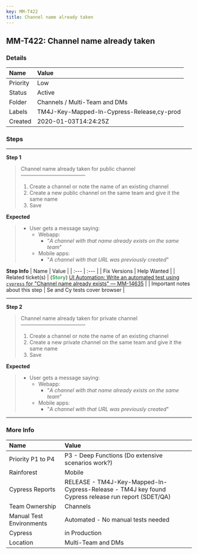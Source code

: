 ```yaml
---
key: MM-T422
title: Channel name already taken
---
```


## MM-T422: Channel name already taken

### Details

| Name     | Value                                      |
| :------- | :----------------------------------------- |
| Priority | Low                                        |
| Status   | Active                                     |
| Folder   | Channels / Multi-Team and DMs              |
| Labels   | TM4J-Key-Mapped-In-Cypress-Release,cy-prod |
| Created  | 2020-01-03T14:24:25Z                       |

### Steps

<hr/>

**Step 1**

> <article>Channel name already taken for public channel<br>–––––––––––––––––––––––––<ol><li>Create a channel or note the name of an existing channel</li><li>Create a new public channel on the same team and give it the same name</li><li>Save</li></ol></article>

**Expected**

> <article><ul><li>User gets a message saying:<ul><li>Webapp:<ul><li>"<em>A channel with that name already exists on the same team</em>"</li></ul></li><li>Mobile apps:<ul><li>"<em>A channel with that URL was previously created</em>"</li></ul></li></ul></li></ul></article>

**Step Info**
| Name | Value |
| :--- | :--- |
| Fix Versions | Help Wanted |
| Related ticket(s) | (<strong><span style="color: rgb(65, 168, 95);">Story</span></strong>) <a href="https://mattermost.atlassian.net/browse/MM-14635">UI Automation: Write an automated test using `cypress` for "Channel name already exists" — MM-14635</a> |
| Important notes about this step | Se and Cy tests cover browser |

<hr/>

**Step 2**

> <article>Channel name already taken for private channel<br>–––––––––––––––––––––––––<ol><li>Create a channel or note the name of an existing channel</li><li>Create a new private channel on the same team and give it the same name</li><li>Save</li></ol></article>

**Expected**

> <article><ul><li>User gets a message saying:<ul><li>Webapp:<ul><li>"<em>A channel with that name already exists on the same team</em>"</li></ul></li><li>Mobile apps:<ul><li>"<em>A channel with that URL was previously created</em>"</li></ul></li></ul></li></ul></article>

<hr/>

### More Info

| Name                     | Value                                                                                              |
| :----------------------- | :------------------------------------------------------------------------------------------------- |
| Priority P1 to P4        | P3 - Deep Functions (Do extensive scenarios work?)                                                 |
| Rainforest               | Mobile                                                                                             |
| Cypress Reports          | RELEASE - TM4J-Key-Mapped-In-Cypress-Release - TM4J key found Cypress release run report (SDET/QA) |
| Team Ownership           | Channels                                                                                           |
| Manual Test Environments | Automated - No manual tests needed                                                                 |
| Cypress                  | in Production                                                                                      |
| Location                 | Multi-Team and DMs                                                                                 |
